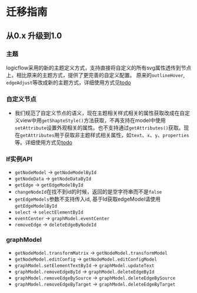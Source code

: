 # 迁移指南

## 从0.x 升级到1.0

### 主题

logicflow采用的新的主题定义方式，支持直接将自定义的所有svg属性透传到节点上，相比原来的主题方式，提供了更完善的自定义配置。
原来的`outlineHover`, `edgeAdjust`等改成新的主题方式，详细使用方式见[todo]()

### 自定义节点

- 我们规范了自定义节点的语义，现在主题相关样式相关的属性获取改成在自定义view中用`getShapteStyle()`方法获取，不再支持在model中使用`setAttribute`设置外观相关的属性。也不支持通过`getAttributes()`获取。现在`getAttributes`用于获取非主题样式相关属性，如`text`、`x`、`y`、`properties`等。详细使用方式见[todo]()

### lf实例API

- `getNodeModel` -> `getNodeModelById`
- `getNodeData` -> `getNodeDataById`
- `getEdge` -> `getEdgeModelById`
- `changeNodeId`在找不到id的时候，返回的是空字符串而不是`false`
- `getEdgeModels`参数不支持传入id, 基于Id获取edgeModel请使用`getEdgeModelById`
- `select` -> `selectElementById`
- `eventCenter` -> `graphModel.eventCenter`
- `removeEdge` -> `deleteEdgeByNodeId`

### graphModel

- `getNodeModel.transformMatrix` -> `getNodeModel.transformModel`
- `getNodeModel.editConfig` -> `getNodeModel.editConfigModel`
- `graphModel.setElementTextById` -> `graphModel.updateText`
- `graphModel.removeEdgeById` -> `graphModel.deleteEdgeById`
- `graphModel.removeEdgeBySource` -> `graphModel.deleteEdgeBySource`
- `graphModel.removeEdgeByTarget` -> `graphModel.deleteEdgeByTarget`